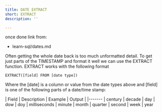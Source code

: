 ```yaml
---
title: DATE EXTRACT
short: EXTRACT
description: ''

---
```

once done link from:
 - learn-sql/dates.md




 Often getting the whole date back is too much unformatted detail.  To get just parts of the TIMESTAMP and format it well we can use the EXTRACT function.  EXTRACT works with the following format

 `EXTRACT([field] FROM [date type])`

 Where the [date] is a column or value from the date types above and [field] is one of the following parts of a date/time stamp:

 | Field | Description | Example | Output |
 |-------
 | century
 | decade
 | day
 | dow
 | doy
 | milliseconds
 | minute
 | month
 | quarter
 | second
 | week
 | year